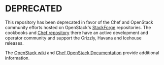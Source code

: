 DEPRECATED
===========

This repository has been deprecated in favor of the Chef and OpenStack community efforts hosted on OpenStack's [StackForge](https://github.com/stackforge/) repositories. The cookbooks and [Chef repository](https://github.com/stackforge/openstack-chef-repo) there have an active development and operator community and support the Grizzly, Havana and Icehouse releases.

The [OpenStack wiki](https://wiki.openstack.org/wiki/Chef/GettingStarted) and [Chef OpenStack Documentation](https://docs.opscode.com/openstack.html) provide additional information.
